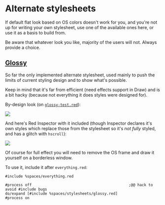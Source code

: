 # Alternate stylesheets

If default flat look based on OS colors doesn't work for you, and you're not up for writing your own stylesheet, use one of the available ones here, or use it as a basis to build from.

Be aware that whatever look you like, majority of the users will not. Always provide a choice.

## [Glossy](glossy.red)

So far the only implemented alternate stylesheet, used mainly to push the limits of current styling design and to show what's possible.

Keep in mind that it's far from efficient (need effects support in Draw) and is a bit hacky (because not everything it does styles were designed for). 

By-design look (on [`glossy-test.red`](../tests/glossy-test.red)):

![](https://link.storjshare.io/raw/jwtiabvp6myahg3zzf3q5zoii7la/gif/spaces/demo-glossy-test.gif)

And here's Red Inspector with it included (though Inspector declares it's own styles which replace those from the stylesheet so it's *not fully* styled, and has a glitch with `hscroll`):

![](https://link.storjshare.io/raw/jwtiabvp6myahg3zzf3q5zoii7la/gif/spaces/demo-red-inspector-glossy-styled.gif)

Of course for full effect you will need to remove the OS frame and draw it yourself on a borderless window.

To use it, include it after `everything.red`:
```
#include %spaces/everything.red

#process off											;@@ hack to avoid #include bugs
do/expand [#include %spaces/stylesheets/glossy.red]
#process on
```
